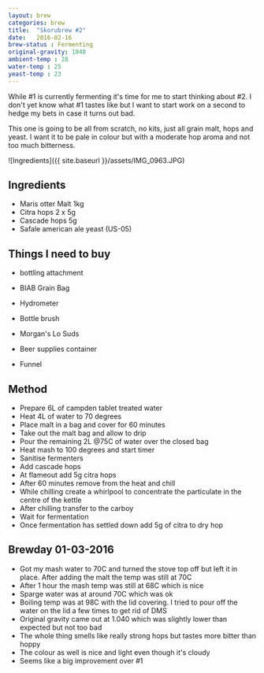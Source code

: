 ```yaml
---
layout: brew
categories: brew
title:  "Skorubrew #2"
date:   2016-02-16
brew-status : Fermenting
original-gravity: 1040
ambient-temp : 28
water-temp : 25
yeast-temp : 23
---
```


While #1 is currently fermenting it's time for me to start thinking about #2. I don't yet know what #1 tastes like but I want to start work on a second to hedge my bets in case it turns out bad.

This one is going to be all from scratch, no kits, just all grain malt, hops and yeast. I want it to be pale in colour but with a moderate hop aroma and not too much bitterness.

![Ingredients]({{ site.baseurl }}/assets/IMG_0963.JPG)

Ingredients
-----

* Maris otter Malt 1kg
* Citra hops 2 x 5g
* Cascade hops 5g
* Safale american ale yeast (US-05)

Things I need to buy
-----

* bottling attachment
* BIAB Grain Bag
* Hydrometer
* Bottle brush
* Morgan's Lo Suds

* Beer supplies container
* Funnel

Method
-------

* Prepare 6L of campden tablet treated water
* Heat 4L of water to 70 degrees
* Place malt in a bag and cover for 60 minutes
* Take out the malt bag and allow to drip
* Pour the remaining 2L @75C of water over the closed bag
* Heat mash to 100 degrees and start timer
* Sanitise fermenters
* Add cascade hops
* At flameout add 5g citra hops
* After 60 minutes remove from the heat and chill
* While chilling create a whirlpool to concentrate the particulate in the centre of the kettle
* After chilling transfer to the carboy
* Wait for fermentation
* Once fermentation has settled down add 5g of citra to dry hop

Brewday 01-03-2016
--------

* Got my mash water to 70C and turned the stove top off but left it in place. After adding the malt the temp was still at 70C
* After 1 hour the mash temp was still at 68C which is nice
* Sparge water was at around 70C which was ok
* Boiling temp was at 98C with the lid covering. I tried to pour off the water on the lid a few times to get rid of DMS
* Original gravity came out at 1.040 which was slightly lower than expected but not too bad
* The whole thing smells like really strong hops but tastes more bitter than hoppy
* The colour as well is nice and light even though it's cloudy
* Seems like a big improvement over #1

